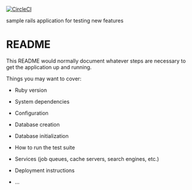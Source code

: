 
[![CircleCI](https://circleci.com/gh/naofumi-fujii/my-sample-rails.svg?style=svg)](https://circleci.com/gh/naofumi-fujii/my-sample-rails)

sample rails application for testing new features

# README

This README would normally document whatever steps are necessary to get the
application up and running.

Things you may want to cover:

* Ruby version

* System dependencies

* Configuration

* Database creation

* Database initialization

* How to run the test suite

* Services (job queues, cache servers, search engines, etc.)

* Deployment instructions

* ...
